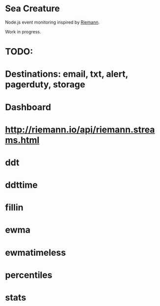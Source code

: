 # Sea Creature

Node.js event monitoring inspired by [Riemann](http://riemann.io).

Work in progress.


# TODO:
# Destinations: email, txt, alert, pagerduty, storage
# Dashboard

# http://riemann.io/api/riemann.streams.html

# ddt
# ddttime
# fillin
# ewma
# ewmatimeless
# percentiles
# stats
